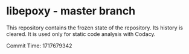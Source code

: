 # libepoxy - master branch

This repository contains the frozen state of the repository.
Its history is cleared. It is used only for static code
analysis with Codacy.

Commit Time: 1717679342